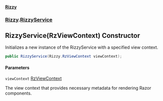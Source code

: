 #### [Rizzy](index.md 'index')
### [Rizzy](Rizzy.md 'Rizzy').[RizzyService](Rizzy.RizzyService.md 'Rizzy.RizzyService')

## RizzyService(RzViewContext) Constructor

Initializes a new instance of the RizzyService with a specified view context.

```csharp
public RizzyService(Rizzy.RzViewContext viewContext);
```
#### Parameters

<a name='Rizzy.RizzyService.RizzyService(Rizzy.RzViewContext).viewContext'></a>

`viewContext` [RzViewContext](Rizzy.RzViewContext.md 'Rizzy.RzViewContext')

The view context that provides necessary metadata for rendering Razor components.